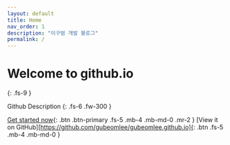 ```yaml
---
layout: default
title: Home
nav_order: 1
description: "이구범 개발 블로그"
permalink: /
---
```


# Welcome to github.io

{: .fs-9 }

Github Description
{: .fs-6 .fw-300 }

[Get started now](#getting-started){: .btn .btn-primary .fs-5 .mb-4 .mb-md-0 .mr-2 }
[View it on GitHub][https://github.com/gubeomlee/gubeomlee.github.io]{: .btn .fs-5 .mb-4 .mb-md-0 }
